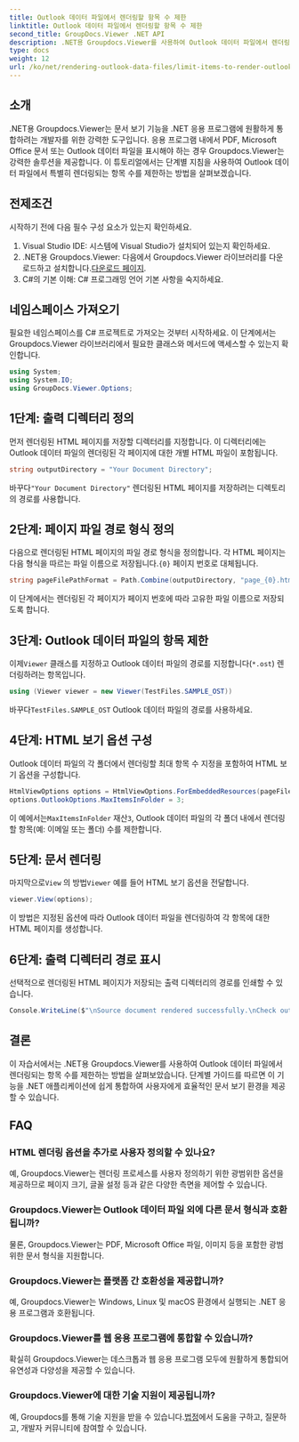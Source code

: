 ```yaml
---
title: Outlook 데이터 파일에서 렌더링할 항목 수 제한
linktitle: Outlook 데이터 파일에서 렌더링할 항목 수 제한
second_title: GroupDocs.Viewer .NET API
description: .NET용 Groupdocs.Viewer를 사용하여 Outlook 데이터 파일에서 렌더링되는 항목 수를 제한하는 방법을 알아보세요. 원활한 통합을 위해 단계별로 따라해보세요.
type: docs
weight: 12
url: /ko/net/rendering-outlook-data-files/limit-items-to-render-outlook-data-files/
---
```

## 소개
.NET용 Groupdocs.Viewer는 문서 보기 기능을 .NET 응용 프로그램에 원활하게 통합하려는 개발자를 위한 강력한 도구입니다. 응용 프로그램 내에서 PDF, Microsoft Office 문서 또는 Outlook 데이터 파일을 표시해야 하는 경우 Groupdocs.Viewer는 강력한 솔루션을 제공합니다. 이 튜토리얼에서는 단계별 지침을 사용하여 Outlook 데이터 파일에서 특별히 렌더링되는 항목 수를 제한하는 방법을 살펴보겠습니다.
## 전제조건
시작하기 전에 다음 필수 구성 요소가 있는지 확인하세요.
1. Visual Studio IDE: 시스템에 Visual Studio가 설치되어 있는지 확인하세요.
2.  .NET용 Groupdocs.Viewer: 다음에서 Groupdocs.Viewer 라이브러리를 다운로드하고 설치합니다.[다운로드 페이지](https://releases.groupdocs.com/viewer/net/).
3. C#의 기본 이해: C# 프로그래밍 언어 기본 사항을 숙지하세요.

## 네임스페이스 가져오기
필요한 네임스페이스를 C# 프로젝트로 가져오는 것부터 시작하세요. 이 단계에서는 Groupdocs.Viewer 라이브러리에서 필요한 클래스와 메서드에 액세스할 수 있는지 확인합니다.
```csharp
using System;
using System.IO;
using GroupDocs.Viewer.Options;
```
## 1단계: 출력 디렉터리 정의
먼저 렌더링된 HTML 페이지를 저장할 디렉터리를 지정합니다. 이 디렉터리에는 Outlook 데이터 파일의 렌더링된 각 페이지에 대한 개별 HTML 파일이 포함됩니다.
```csharp
string outputDirectory = "Your Document Directory";
```
 바꾸다`"Your Document Directory"` 렌더링된 HTML 페이지를 저장하려는 디렉토리의 경로를 사용합니다.
## 2단계: 페이지 파일 경로 형식 정의
 다음으로 렌더링된 HTML 페이지의 파일 경로 형식을 정의합니다. 각 HTML 페이지는 다음 형식을 따르는 파일 이름으로 저장됩니다.`{0}` 페이지 번호로 대체됩니다.
```csharp
string pageFilePathFormat = Path.Combine(outputDirectory, "page_{0}.html");
```
이 단계에서는 렌더링된 각 페이지가 페이지 번호에 따라 고유한 파일 이름으로 저장되도록 합니다.
## 3단계: Outlook 데이터 파일의 항목 제한
 이제`Viewer` 클래스를 지정하고 Outlook 데이터 파일의 경로를 지정합니다(`*.ost`) 렌더링하려는 항목입니다.
```csharp
using (Viewer viewer = new Viewer(TestFiles.SAMPLE_OST))
```
 바꾸다`TestFiles.SAMPLE_OST` Outlook 데이터 파일의 경로를 사용하세요.
## 4단계: HTML 보기 옵션 구성
Outlook 데이터 파일의 각 폴더에서 렌더링할 최대 항목 수 지정을 포함하여 HTML 보기 옵션을 구성합니다.
```csharp
HtmlViewOptions options = HtmlViewOptions.ForEmbeddedResources(pageFilePathFormat);
options.OutlookOptions.MaxItemsInFolder = 3;
```
 이 예에서는`MaxItemsInFolder` 재산`3`, Outlook 데이터 파일의 각 폴더 내에서 렌더링할 항목(예: 이메일 또는 폴더) 수를 제한합니다.
## 5단계: 문서 렌더링
 마지막으로`View` 의 방법`Viewer` 예를 들어 HTML 보기 옵션을 전달합니다.
```csharp
viewer.View(options);
```
이 방법은 지정된 옵션에 따라 Outlook 데이터 파일을 렌더링하여 각 항목에 대한 HTML 페이지를 생성합니다.
## 6단계: 출력 디렉터리 경로 표시
선택적으로 렌더링된 HTML 페이지가 저장되는 출력 디렉터리의 경로를 인쇄할 수 있습니다.
```csharp
Console.WriteLine($"\nSource document rendered successfully.\nCheck output in {outputDirectory}.");
```

## 결론
이 자습서에서는 .NET용 Groupdocs.Viewer를 사용하여 Outlook 데이터 파일에서 렌더링되는 항목 수를 제한하는 방법을 살펴보았습니다. 단계별 가이드를 따르면 이 기능을 .NET 애플리케이션에 쉽게 통합하여 사용자에게 효율적인 문서 보기 환경을 제공할 수 있습니다.
## FAQ
### HTML 렌더링 옵션을 추가로 사용자 정의할 수 있나요?
예, Groupdocs.Viewer는 렌더링 프로세스를 사용자 정의하기 위한 광범위한 옵션을 제공하므로 페이지 크기, 글꼴 설정 등과 같은 다양한 측면을 제어할 수 있습니다.
### Groupdocs.Viewer는 Outlook 데이터 파일 외에 다른 문서 형식과 호환됩니까?
물론, Groupdocs.Viewer는 PDF, Microsoft Office 파일, 이미지 등을 포함한 광범위한 문서 형식을 지원합니다.
### Groupdocs.Viewer는 플랫폼 간 호환성을 제공합니까?
예, Groupdocs.Viewer는 Windows, Linux 및 macOS 환경에서 실행되는 .NET 응용 프로그램과 호환됩니다.
### Groupdocs.Viewer를 웹 응용 프로그램에 통합할 수 있습니까?
확실히 Groupdocs.Viewer는 데스크톱과 웹 응용 프로그램 모두에 원활하게 통합되어 유연성과 다양성을 제공할 수 있습니다.
### Groupdocs.Viewer에 대한 기술 지원이 제공됩니까?
 예, Groupdocs를 통해 기술 지원을 받을 수 있습니다.[법정](https://forum.groupdocs.com/c/viewer/9)에서 도움을 구하고, 질문하고, 개발자 커뮤니티에 참여할 수 있습니다.